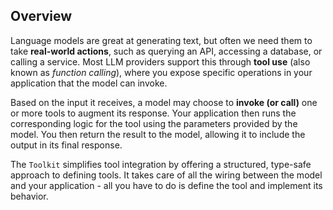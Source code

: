 ## Overview

Language models are great at generating text, but often we need them to take **real-world actions**, such as querying an API, accessing a database, or calling a service. Most LLM providers support this through **tool use** (also known as *function calling*), where you expose specific operations in your application that the model can invoke.

Based on the input it receives, a model may choose to **invoke (or call)** one or more tools to augment its response. Your application then runs the corresponding logic for the tool using the parameters provided by the model. You then return the result to the model, allowing it to include the output in its final response.

The `Toolkit` simplifies tool integration by offering a structured, type-safe approach to defining tools. It takes care of all the wiring between the model and your application - all you have to do is define the tool and implement its behavior.
